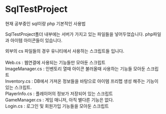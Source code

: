 # SqlTestProject
현재 공부중인 sql이랑 php 기본적인 사용법

SqlTestProject폴더 내부에는 서버가 가지고 있는 파일들을 넣어두었습니다. php파일과 아이템 아이콘들이 있습니다.

외부의 cs 파일들의 경우 유니티에서 사용하는 스크립트들 입니다.<br/><br/>
Web.cs : 웹연결에 사용되는 기능들만 모아둔 스크립트 <br/>
ImageManager.cs : 인벤토리 열때 아이콘 불러올때 사용하는 기능들 모아둔 스크립트<br/>
Inventory.cs : DB에서 가져온 정보들을 바탕으로 아이템 프리펩 생성 해주는 기능이 있는 스크립트.<br/>
PlayerInfo.cs : 플레이어의 정보가 저장되어 있는 스크립트<br/>
GameManager.cs : 게임 매니저, 아직 별다른 기능은 없다.<br/>
Login.cs : 로그인 및 회원가입 기능들을 모아둔 스크립트<br/>


